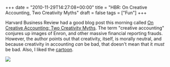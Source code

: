 +++
date = "2010-11-29T14:27:08+00:00"
title = "HBR: On Creative Accounting, Two Creativity Myths"
draft = false
tags = ["Fun"]
+++

Harvard Business Review had a good blog post this morning called [On Creative Accounting: Two Creativity Myths](http://blogs.hbr.org/hbsfaculty/2010/11/on-creative-accounting-two-cre.html). The term "creative accounting" conjures up images of Enron, and other massive financial reporting frauds. However, the author points out that creativity, itself, is morally neutral, and because creativity in accounting _can_ be bad, that doesn't mean that it _must_ be bad. Also, I liked the [cartoon](http://www.cartoonbank.com/1991/its-up-to-you-now-miller-the-only-thing-that-can-save-us-is-an-accounting-breakthrough/invt/106254/). 

![](/images/2010-11-29-cncartoons005869.jpg)
